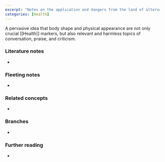 ```yaml
---
excerpt: "Notes on the application and dangers from the land of alternative facts"
categories: [Health]
---
```

A pervasive idea that body shape and physical appearance are not only crucial [[Health]] markers, but also relevant and harmless topics of conversation, praise, and criticism.

### Literature notes
- 

### Fleeting notes
- 

### Related concepts
- 

### Branches
- 

### Further reading
- 